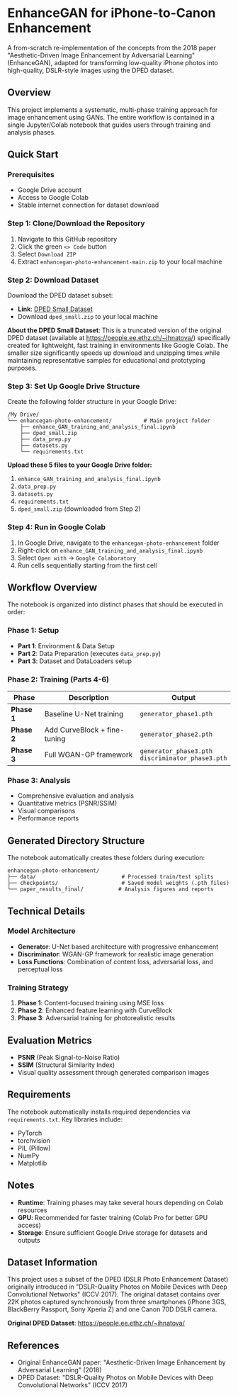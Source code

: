 # EnhanceGAN for iPhone-to-Canon Enhancement

A from-scratch re-implementation of the concepts from the 2018 paper "Aesthetic-Driven Image Enhancement by Adversarial Learning" (EnhanceGAN), adapted for transforming low-quality iPhone photos into high-quality, DSLR-style images using the DPED dataset.

## Overview

This project implements a systematic, multi-phase training approach for image enhancement using GANs. The entire workflow is contained in a single Jupyter/Colab notebook that guides users through training and analysis phases.

## Quick Start

### Prerequisites

- Google Drive account
- Access to Google Colab
- Stable internet connection for dataset download

### Step 1: Clone/Download the Repository

1. Navigate to this GitHub repository
2. Click the green `<> Code` button
3. Select `Download ZIP`
4. Extract `enhancegan-photo-enhancement-main.zip` to your local machine

### Step 2: Download Dataset

Download the DPED dataset subset:

- **Link**: [DPED Small Dataset](https://drive.google.com/file/d/1WqOVQqhbsDL41x56NlDz_2filRmgmt2F/view?usp=drivesdk)
- Download `dped_small.zip` to your local machine

**About the DPED Small Dataset**: This is a truncated version of the original DPED dataset (available at https://people.ee.ethz.ch/~ihnatova/) specifically created for lightweight, fast training in environments like Google Colab. The smaller size significantly speeds up download and unzipping times while maintaining representative samples for educational and prototyping purposes.

### Step 3: Set Up Google Drive Structure

Create the following folder structure in your Google Drive:

```
/My Drive/
└── enhancegan-photo-enhancement/          # Main project folder
    ├── enhance_GAN_training_and_analysis_final.ipynb
    ├── dped_small.zip
    ├── data_prep.py
    ├── datasets.py
    └── requirements.txt
```

**Upload these 5 files to your Google Drive folder:**

1. `enhance_GAN_training_and_analysis_final.ipynb`
2. `data_prep.py`
3. `datasets.py`
4. `requirements.txt`
5. `dped_small.zip` (downloaded from Step 2)

### Step 4: Run in Google Colab

1. In Google Drive, navigate to the `enhancegan-photo-enhancement` folder
2. Right-click on `enhance_GAN_training_and_analysis_final.ipynb`
3. Select `Open with` → `Google Colaboratory`
4. Run cells sequentially starting from the first cell

## Workflow Overview

The notebook is organized into distinct phases that should be executed in order:

### Phase 1: Setup

- **Part 1**: Environment & Data Setup
- **Part 2**: Data Preparation (executes `data_prep.py`)
- **Part 3**: Dataset and DataLoaders setup

### Phase 2: Training (Parts 4-6)

| Phase       | Description                  | Output                                               |
| ----------- | ---------------------------- | ---------------------------------------------------- |
| **Phase 1** | Baseline U-Net training      | `generator_phase1.pth`                               |
| **Phase 2** | Add CurveBlock + fine-tuning | `generator_phase2.pth`                               |
| **Phase 3** | Full WGAN-GP framework       | `generator_phase3.pth`<br>`discriminator_phase3.pth` |

### Phase 3: Analysis

- Comprehensive evaluation and analysis
- Quantitative metrics (PSNR/SSIM)
- Visual comparisons
- Performance reports

## Generated Directory Structure

The notebook automatically creates these folders during execution:

```
enhancegan-photo-enhancement/
├── data/                           # Processed train/test splits
├── checkpoints/                    # Saved model weights (.pth files)
└── paper_results_final/           # Analysis figures and reports
```

## Technical Details

### Model Architecture

- **Generator**: U-Net based architecture with progressive enhancement
- **Discriminator**: WGAN-GP framework for realistic image generation
- **Loss Functions**: Combination of content loss, adversarial loss, and perceptual loss

### Training Strategy

1. **Phase 1**: Content-focused training using MSE loss
2. **Phase 2**: Enhanced feature learning with CurveBlock
3. **Phase 3**: Adversarial training for photorealistic results

## Evaluation Metrics

- **PSNR** (Peak Signal-to-Noise Ratio)
- **SSIM** (Structural Similarity Index)
- Visual quality assessment through generated comparison images

## Requirements

The notebook automatically installs required dependencies via `requirements.txt`. Key libraries include:

- PyTorch
- torchvision
- PIL (Pillow)
- NumPy
- Matplotlib

## Notes

- **Runtime**: Training phases may take several hours depending on Colab resources
- **GPU**: Recommended for faster training (Colab Pro for better GPU access)
- **Storage**: Ensure sufficient Google Drive storage for datasets and outputs

## Dataset Information

This project uses a subset of the DPED (DSLR Photo Enhancement Dataset) originally introduced in "DSLR-Quality Photos on Mobile Devices with Deep Convolutional Networks" (ICCV 2017). The original dataset contains over 22K photos captured synchronously from three smartphones (iPhone 3GS, BlackBerry Passport, Sony Xperia Z) and one Canon 70D DSLR camera.

**Original DPED Dataset**: https://people.ee.ethz.ch/~ihnatova/

## References

- Original EnhanceGAN paper: "Aesthetic-Driven Image Enhancement by Adversarial Learning" (2018)
- DPED Dataset: "DSLR-Quality Photos on Mobile Devices with Deep Convolutional Networks" (ICCV 2017)
